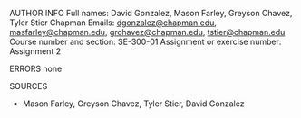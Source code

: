 AUTHOR INFO
Full names: David Gonzalez, Mason Farley, Greyson Chavez, Tyler Stier
Chapman Emails: dgonzalez@chapman.edu, masfarley@chapman.edu, grchavez@chapman.edu, tstier@chapman.edu
Course number and section: SE-300-01
Assignment or exercise number: Assignment 2

ERRORS 
none

SOURCES
- Mason Farley, Greyson Chavez, Tyler Stier, David Gonzalez
 

